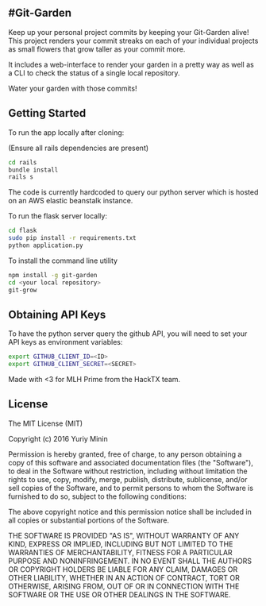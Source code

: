 #Git-Garden
-----------

Keep up your personal project commits by keeping your Git-Garden alive! This project renders your commit streaks on each of your individual projects
as small flowers that grow taller as your commit more.

It includes a web-interface to render your garden in a pretty way as well as a CLI to check the status of a single local repository.

Water your garden with those commits!

Getting Started
---------------

To run the app locally after cloning:

(Ensure all rails dependencies are present)

```bash
cd rails
bundle install
rails s
```

The code is currently hardcoded to query our python server which is hosted on an AWS elastic beanstalk instance.

To run the flask server locally:

```bash
cd flask
sudo pip install -r requirements.txt
python application.py
```

To install the command line utility

```bash
npm install -g git-garden
cd <your local repository>
git-grow
```

Obtaining API Keys
------------------

To have the python server query the github API, you will need to set your API keys as environment variables:
```bash
export GITHUB_CLIENT_ID=<ID>
export GITHUB_CLIENT_SECRET=<SECRET>
```

Made with <3 for MLH Prime from the HackTX team.

License
-------

The MIT License (MIT)

Copyright (c) 2016 Yuriy Minin

Permission is hereby granted, free of charge, to any person obtaining a copy of this software and associated documentation files (the "Software"), to deal in the Software without restriction, including without limitation the rights to use, copy, modify, merge, publish, distribute, sublicense, and/or sell copies of the Software, and to permit persons to whom the Software is furnished to do so, subject to the following conditions:

The above copyright notice and this permission notice shall be included in all copies or substantial portions of the Software.

THE SOFTWARE IS PROVIDED "AS IS", WITHOUT WARRANTY OF ANY KIND, EXPRESS OR IMPLIED, INCLUDING BUT NOT LIMITED TO THE WARRANTIES OF MERCHANTABILITY, FITNESS FOR A PARTICULAR PURPOSE AND NONINFRINGEMENT. IN NO EVENT SHALL THE AUTHORS OR COPYRIGHT HOLDERS BE LIABLE FOR ANY CLAIM, DAMAGES OR OTHER LIABILITY, WHETHER IN AN ACTION OF CONTRACT, TORT OR OTHERWISE, ARISING FROM, OUT OF OR IN CONNECTION WITH THE SOFTWARE OR THE USE OR OTHER DEALINGS IN THE SOFTWARE.

